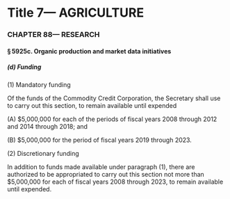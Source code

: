 
# Title 7— AGRICULTURE
### CHAPTER 88— RESEARCH
#### § 5925c. Organic production and market data initiatives
##### (d) Funding

(1) Mandatory funding

Of the funds of the Commodity Credit Corporation, the Secretary shall use to carry out this section, to remain available until expended

(A) $5,000,000 for each of the periods of fiscal years 2008 through 2012 and 2014 through 2018; and

(B) $5,000,000 for the period of fiscal years 2019 through 2023.

(2) Discretionary funding

In addition to funds made available under paragraph (1), there are authorized to be appropriated to carry out this section not more than $5,000,000 for each of fiscal years 2008 through 2023, to remain available until expended.
